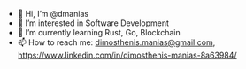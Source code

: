- 👋 Hi, I’m @dmanias
- 👀 I’m interested in Software Development
- 🌱 I’m currently learning Rust, Go, Blockchain
- 📫 How to reach me: dimosthenis.manias@gmail.com, https://www.linkedin.com/in/dimosthenis-manias-8a63984/

<!-- - 💞️ I’m looking to collaborate on ... -->
<!---
dmanias/dmanias is a ✨ special ✨ repository because its `README.md` (this file) appears on your GitHub profile.
You can click the Preview link to take a look at your changes.
--->

